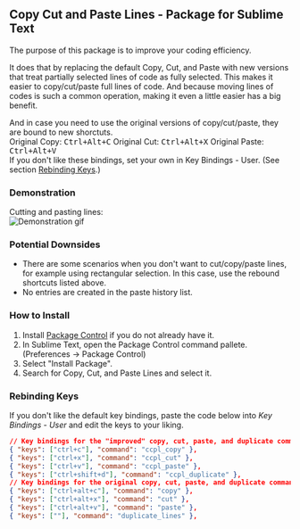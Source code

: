## Copy Cut and Paste Lines - Package for Sublime Text

The purpose of this package is to improve your coding efficiency.

It does that by replacing the default Copy, Cut, and Paste with new versions that treat partially selected lines of code as fully selected. This makes it easier to copy/cut/paste full lines of code. And because moving lines of codes is such a common operation, making it even a little easier has a big benefit.

And in case you need to use the original versions of copy/cut/paste, they are bound to new shorctuts.  
Original Copy: <kbd>Ctrl+Alt+C</kbd> Original Cut: <kbd>Ctrl+Alt+X</kbd> Original Paste: <kbd>Ctrl+Alt+V</kbd>  
If you don't like these bindings, set your own in Key Bindings - User. (See section [Rebinding Keys](#rebinding-keys).)


### Demonstration

Cutting and pasting lines:  
![Demonstration gif](http://alanlynn.github.io/sublime-copy-cut-paste-lines/demo.gif)


### Potential Downsides

* There are some scenarios when you don't want to cut/copy/paste lines, for example using rectangular selection. In this case, use the rebound shortcuts listed above.
* No entries are created in the paste history list.


### How to Install

1. Install [Package Control](https://packagecontrol.io/installation) if you do not already have it.
2. In Sublime Text, open the Package Control command pallete. (Preferences → Package Control)
3. Select "Install Package".
4. Search for Copy, Cut, and Paste Lines and select it.


### Rebinding Keys

If you don't like the default key bindings, paste the code below into *Key Bindings - User* and edit the keys to your liking.

```json
// Key bindings for the "improved" copy, cut, paste, and duplicate commands:
{ "keys": ["ctrl+c"], "command": "ccpl_copy" },
{ "keys": ["ctrl+x"], "command": "ccpl_cut" },
{ "keys": ["ctrl+v"], "command": "ccpl_paste" },
{ "keys": ["ctrl+shift+d"], "command": "ccpl_duplicate" },
// Key bindings for the original copy, cut, paste, and duplicate commands:
{ "keys": ["ctrl+alt+c"], "command": "copy" },
{ "keys": ["ctrl+alt+x"], "command": "cut" },
{ "keys": ["ctrl+alt+v"], "command": "paste" },
{ "keys": [""], "command": "duplicate_lines" },
```
